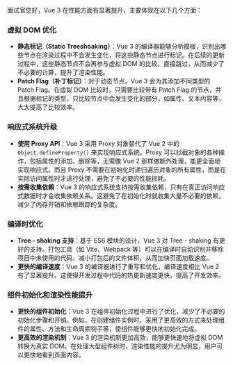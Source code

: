 面试官您好，Vue 3 在性能方面有显著提升，主要体现在以下几个方面：

### 虚拟 DOM 优化
- **静态标记（Static Treeshoaking）**：Vue 3 的编译器能够分析模板，识别出哪些节点在渲染过程中不会发生变化，将这些静态节点进行标记。在后续的更新过程中，这些静态节点不会再参与虚拟 DOM 的比较，直接跳过，从而减少了不必要的计算，提升了渲染性能。
- **Patch Flag（补丁标记）**：对于动态节点，Vue 3 会为其添加不同类型的 Patch Flag。在虚拟 DOM 比较时，只需要比较带有 Patch Flag 的节点，并且根据标记的类型，只比较节点中会发生变化的部分，如属性、文本内容等，大大提高了比较效率。

### 响应式系统升级
- **使用 Proxy API**：Vue 3 采用 Proxy 对象替代了 Vue 2 中的 `Object.defineProperty()` 来实现响应式系统。Proxy 可以拦截对象的各种操作，包括属性的添加、删除等，无需像 Vue 2 那样做额外处理，能更全面地实现响应式。而且 Proxy 不需要在初始化时递归遍历对象的所有属性，而是在实际访问属性时才进行处理，避免了不必要的性能损耗。
- **按需收集依赖**：Vue 3 的响应式系统支持按需收集依赖，只有在真正访问响应式数据时才会收集依赖关系。这避免了在初始化时就收集大量不必要的依赖，减少了内存开销和依赖跟踪的复杂度。

### 编译时优化
- **Tree - shaking 支持**：基于 ES6 模块的设计，Vue 3 对 Tree - shaking 有更好的支持。打包工具（如 Vite、Webpack 等）可以在编译时自动识别并移除项目中未使用的代码，减小打包后的文件体积，从而加快页面加载速度。
- **更快的编译速度**：Vue 3 的编译器进行了重写和优化，编译速度相比 Vue 2 有了显著提升。这使得开发过程中代码的热更新速度更快，提高了开发效率。

### 组件初始化和渲染性能提升
- **更快的组件初始化**：Vue 3 在组件初始化过程中进行了优化，减少了不必要的初始化步骤和开销。例如，在创建组件实例时，采用了更高效的方式来处理组件的属性、方法和生命周期钩子等，使组件能够更快地初始化完成。
- **更高效的渲染机制**：Vue 3 的渲染机制更加高效，能够更快速地将虚拟 DOM 转换为真实 DOM。在处理大型组件树时，渲染性能的提升尤为明显，用户可以更快地看到页面内容。 